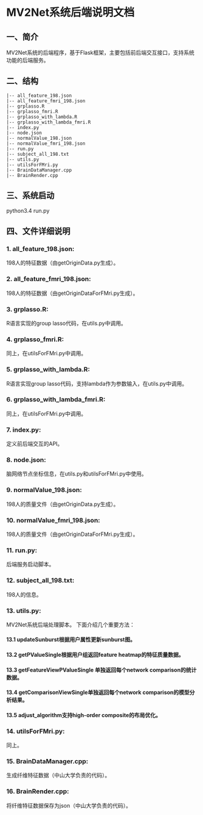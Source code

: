 # MV2Net系统后端说明文档
## 一、简介
MV2Net系统的后端程序，基于Flask框架，主要包括前后端交互接口，支持系统功能的后端服务。

## 二、结构
```
|-- all_feature_198.json
|-- all_feature_fmri_198.json
|-- grplasso.R
|-- grplasso_fmri.R
|-- grplasso_with_lambda.R
|-- grplasso_with_lambda_fmri.R
|-- index.py
|-- node.json 
|-- normalValue_198.json 
|-- normalValue_fmri_198.json
|-- run.py 
|-- subject_all_198.txt 
|-- utils.py
|-- utilsForFMri.py
|-- BrainDataManager.cpp
|-- BrainRender.cpp
```

## 三、系统启动
python3.4 run.py

## 四、文件详细说明
### 1. all_feature_198.json: 
198人的特征数据（由getOriginData.py生成）。

### 2. all_feature_fmri_198.json:
198人的特征数据（由getOriginDataForFMri.py生成）。

### 3. grplasso.R: 
R语言实现的group lasso代码，在utils.py中调用。

### 4. grplasso_fmri.R: 
同上，在utilsForFMri.py中调用。

### 5. grplasso_with_lambda.R: 
R语言实现group lasso代码，支持lambda作为参数输入，在utils.py中调用。

### 6. grplasso_with_lambda_fmri.R: 
同上，在utilsForFMri.py中调用。

### 7. index.py: 
定义前后端交互的API。

### 8. node.json: 
脑网络节点坐标信息，在utils.py和utilsForFMri.py中使用。

### 9. normalValue_198.json: 
198人的质量文件（由getOriginData.py生成）。

### 10. normalValue_fmri_198.json:
198人的质量文件（由getOriginDataForFMri.py生成）。

### 11. run.py: 
后端服务启动脚本。

### 12. subject_all_198.txt: 
198人的信息。

### 13. utils.py: 
MV2Net系统后端处理脚本。
下面介绍几个重要方法：
#### 13.1 updateSunburst根据用户属性更新sunburst图。
#### 13.2 getPValueSingle根据用户组返回feature heatmap的特征质量数据。
#### 13.3 getFeatureViewPValueSingle 单独返回每个network comparison的统计数据。
#### 13.4 getComparisonViewSingle单独返回每个network comparison的模型分析结果。
#### 13.5 adjust_algorithm支持high-order composite的布局优化。

### 14. utilsForFMri.py:
同上。

### 15. BrainDataManager.cpp: 
生成纤维特征数据（中山大学负责的代码）。

### 16. BrainRender.cpp: 
将纤维特征数据保存为json（中山大学负责的代码）。

